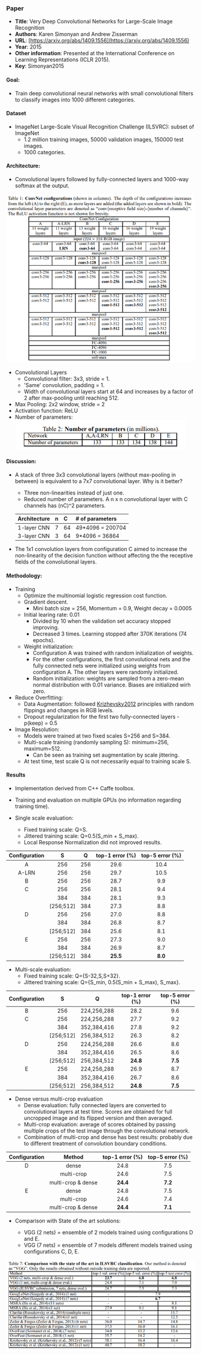 ### Paper

+ **Title**: Very Deep Convolutional Networks for Large-Scale Image Recognition
+ **Authors**: Karen Simonyan and Andrew Zisserman
+ **URL**: [https://arxiv.org/abs/1409.1556](https://arxiv.org/abs/1409.1556)
+ **Year**: 2015
+ **Other information**: Presented at the International Conference on Learning Representations (ICLR 2015).
+ **Key**: Simonyan2015


#### Goal:
+ Train deep convolutional neural networks with small convolutional filters to classify images into 1000 different categories.

#### Dataset
+ ImageNet Large-Scale Visual Recognition Challenge (ILSVRC): subset of ImageNet
    + 1.2 million training images, 50000 validation images, 150000 test images.
    + 1000 categories.

#### Architecture:
+ Convolutional layers followed by fully-connected layers and 1000-way softmax at the output.

![Configurations](images/Simonyan2015_architectures.png?raw=true "Convnet configurations")

+ Convolutional Layers
    + Convolutional filter: 3x3, stride = 1. 
    + 'Same' convolution, padding = 1.
    + Width of convolutional layers start at 64 and increases by a factor of 2 after max-pooling until reaching 512.
+ Max Pooling: 2x2 window, stride = 2
+ Activation function: ReLU
+ Number of parameters:
![Number of parameters](images/Simonyan2015_parameters.png?raw=true "Number of parameters")

#### Discussion:

+ A stack of three 3x3 convolutional layers (without max-pooling in between) is equivalent to a 7x7 convolutional layer. Why is it better?
    + Three non-linearities instead of just one.
    + Reduced number of parameters. A n x n convolutional layer with C channels has (nC)^2 parameters.

    
    Architecture |n | C | # of parameters
    ------|-------|----|---
    1-layer CNN | 7 | 64 | 49*4096 = 200704
    3-layer CNN | 3 | 64 | 9*4096 = 36864

+ The 1x1 convolution layers from configuration C aimed to increase the non-linearity of the decision function without affecting the the receptive fields of the convolutional layers.

#### Methodology:

+ Training
    + Optimize the multinomial logistic regression cost function.
    + Gradient descent. 
        + Mini batch size = 256, Momentum = 0.9, Weight decay = 0.0005
    + Initial learing rate: 0.01
        + Divided by 10 when the validation set accuracy stopped improving.
        + Decreased 3 times. Learning stopped after 370K iterations (74 epochs).
    + Weight initialization:
        + Configuration A was trained with random initialization of weights.
        + For the other configurations, the first convolutional nets and the fully connected nets were initialized using weights from configuration A. The other layers were randomly initialized.
        + Random initialization: weights are sampled from a zero-mean normal distribution with 0.01 variance. Biases are initialized wirh zero.
+ Reduce Overfitting:
    + Data Augmentation: followed [Krizhevsky2012](https://github.com/tiagotvv/ml-papers/blob/master/convolutional/ImageNet_Classification_with_Deep_Convolutional_Neural_Networks.md) principles with random flippings and changes in RGB levels.
    + Dropout regularization for the first two fully-connected layers - p(keep) = 0.5
+ Image Resolution:
    + Models were trained at two fixed scales S=256 and S=384.
    + Multi-scale training (randomly sampling S): minimum=256, maximum=512.
        + Can be seen as training set augmentation by scale jittering.
    + At test time, test scale Q is not necessarily equal to training scale S.

#### Results

+ Implementation derived from C++ Caffe toolbox.
+ Training and evaluation on multiple GPUs (no information regarding training time).

+ Single scale evaluation: 
    + Fixed training scale: Q=S.
    + Jittered training scale: Q=0.5(S_min + S_max).
    + Local Response Normalization did not improved results.

Configuration | S | Q | top-1 error (%) | top-5 error (%)
:--------------:|:---:|---|:-----------------:|:---------------: 
A | 256 | 256 | 29.6 | 10.4  
A-LRN | 256 | 256 | 29.7 | 10.5
B | 256 | 256 | 28.7 | 9.9
C | 256 | 256 | 28.1 | 9.4 
|  | 384 | 384 | 28.1 | 9.3
|  | [256;512] | 384 | 27.3 | 8.8 
D | 256 | 256 | 27.0 | 8.8
|  | 384 | 384 | 26.8 | 8.7
|  | [256;512] | 384 | 25.6 | 8.1 
E | 256 | 256 | 27.3 | 9.0 
|  | 384 | 384 | 26.9 | 8.7
|  | [256;512] | 384 | **25.5** | **8.0** 

+ Multi-scale evaluation: 
    + Fixed training scale: Q={S-32,S,S+32}. 
    + Jittered training scale: Q={S_min, 0.5(S_min + S_max), S_max}. 

Configuration | S | Q | top-1 error (%) | top-5 error (%)
:--------------:|:---:|---|:-----------------:|:---------------: 
B | 256 | 224,256,288 | 28.2 | 9.6
C | 256 | 224,256,288 | 27.7 | 9.2 
|  | 384 | 352,384,416 | 27.8 | 9.2
|  | [256;512] | 256,384,512 | 26.3 | 8.2 
D | 256 | 224,256,288 | 26.6 | 8.6
|  | 384 | 352,384,416 | 26.5 | 8.6
|  | [256;512] | 256,384,512 | **24.8** | **7.5** 
E | 256 | 224,256,288 | 26.9 | 8.7 
|  | 384 | 352,384,416 | 26.7 | 8.6
|  | [256;512] | 256,384,512 | **24.8** | **7.5** 

+ Dense versus multi-crop evaluation
    + Dense evaluation: fully connected layers are converted to convolutional layers at test time. Scores are obtained for full uncropped image and its flipped version and then averaged.
    + Multi-crop evaluation: average of scores obtained by passing multiple crops of the test image through the convolutional network. 
    + Combination of multi-crop and dense has best results: probably due to different treatment of convolution boundary conditions.

Configuration | Method | top-1 error (%) | top-5 error (%)
:--------------:|:---:|:-----------------:|:---------------: 
D | dense | 24.8 | 7.5
|  | multi-crop | 24.6 | 7.5
|  | multi-crop & dense | **24.4** | **7.2** 
E | dense | 24.8 | 7.5
|  | multi-crop | 24.6 | 7.4
|  | multi-crop & dense | **24.4** | **7.1** 
 

+ Comparison with State of the art solutions:

    + VGG (2 nets) = ensemble of 2 models trained using configurations D and E.
    + VGG (7 nets) = ensemble of 7 models different models trained using configurations C, D, E.

![Results](images/Simonyan2015_results.png?raw=true "Results")
